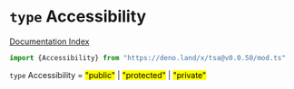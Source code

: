 # `type` Accessibility

[Documentation Index](../README.md)

```ts
import {Accessibility} from "https://deno.land/x/tsa@v0.0.50/mod.ts"
```

`type` Accessibility = <mark>"public"</mark> | <mark>"protected"</mark> | <mark>"private"</mark>